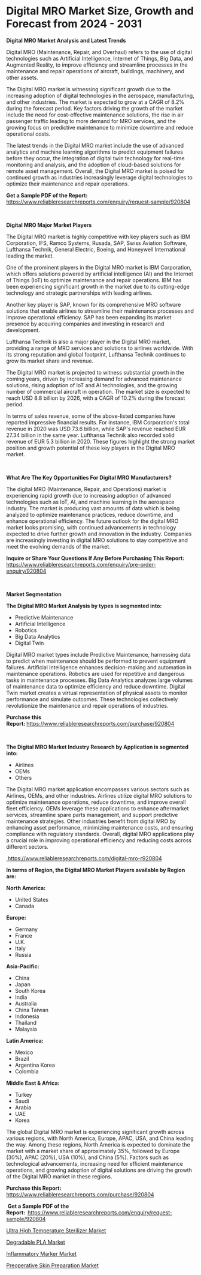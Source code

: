 <p><h1>Digital MRO Market Size, Growth and Forecast from 2024 - 2031</h1></p><p><strong>Digital MRO Market Analysis and Latest Trends</strong></p>
<p><p>Digital MRO (Maintenance, Repair, and Overhaul) refers to the use of digital technologies such as Artificial Intelligence, Internet of Things, Big Data, and Augmented Reality, to improve efficiency and streamline processes in the maintenance and repair operations of aircraft, buildings, machinery, and other assets.</p><p>The Digital MRO market is witnessing significant growth due to the increasing adoption of digital technologies in the aerospace, manufacturing, and other industries. The market is expected to grow at a CAGR of 8.2% during the forecast period. Key factors driving the growth of the market include the need for cost-effective maintenance solutions, the rise in air passenger traffic leading to more demand for MRO services, and the growing focus on predictive maintenance to minimize downtime and reduce operational costs.</p><p>The latest trends in the Digital MRO market include the use of advanced analytics and machine learning algorithms to predict equipment failures before they occur, the integration of digital twin technology for real-time monitoring and analysis, and the adoption of cloud-based solutions for remote asset management. Overall, the Digital MRO market is poised for continued growth as industries increasingly leverage digital technologies to optimize their maintenance and repair operations.</p></p>
<p><strong>Get a Sample PDF of the Report:&nbsp;</strong> <a href="https://www.reliableresearchreports.com/enquiry/request-sample/920804">https://www.reliableresearchreports.com/enquiry/request-sample/920804</a></p>
<p>&nbsp;</p>
<p><strong>Digital MRO Major Market Players</strong></p>
<p><p>The Digital MRO market is highly competitive with key players such as IBM Corporation, IFS, Ramco Systems, Rusada, SAP, Swiss Aviation Software, Lufthansa Technik, General Electric, Boeing, and Honeywell International leading the market.</p><p>One of the prominent players in the Digital MRO market is IBM Corporation, which offers solutions powered by artificial intelligence (AI) and the Internet of Things (IoT) to optimize maintenance and repair operations. IBM has been experiencing significant growth in the market due to its cutting-edge technology and strategic partnerships with leading airlines.</p><p>Another key player is SAP, known for its comprehensive MRO software solutions that enable airlines to streamline their maintenance processes and improve operational efficiency. SAP has been expanding its market presence by acquiring companies and investing in research and development.</p><p>Lufthansa Technik is also a major player in the Digital MRO market, providing a range of MRO services and solutions to airlines worldwide. With its strong reputation and global footprint, Lufthansa Technik continues to grow its market share and revenue.</p><p>The Digital MRO market is projected to witness substantial growth in the coming years, driven by increasing demand for advanced maintenance solutions, rising adoption of IoT and AI technologies, and the growing number of commercial aircraft in operation. The market size is expected to reach USD 8.8 billion by 2026, with a CAGR of 10.2% during the forecast period.</p><p>In terms of sales revenue, some of the above-listed companies have reported impressive financial results. For instance, IBM Corporation's total revenue in 2020 was USD 73.6 billion, while SAP's revenue reached EUR 27.34 billion in the same year. Lufthansa Technik also recorded solid revenue of EUR 5.3 billion in 2020. These figures highlight the strong market position and growth potential of these key players in the Digital MRO market.</p></p>
<p>&nbsp;</p>
<p><strong>What Are The Key Opportunities For Digital MRO Manufacturers?</strong></p>
<p><p>The digital MRO (Maintenance, Repair, and Operations) market is experiencing rapid growth due to increasing adoption of advanced technologies such as IoT, AI, and machine learning in the aerospace industry. The market is producing vast amounts of data which is being analyzed to optimize maintenance practices, reduce downtime, and enhance operational efficiency. The future outlook for the digital MRO market looks promising, with continued advancements in technology expected to drive further growth and innovation in the industry. Companies are increasingly investing in digital MRO solutions to stay competitive and meet the evolving demands of the market.</p></p>
<p><strong>Inquire or Share Your Questions If Any Before Purchasing This Report:</strong> <a href="https://www.reliableresearchreports.com/enquiry/pre-order-enquiry/920804">https://www.reliableresearchreports.com/enquiry/pre-order-enquiry/920804</a></p>
<p>&nbsp;</p>
<p><strong>Market Segmentation</strong></p>
<p><strong>The Digital MRO Market Analysis by types is segmented into:</strong></p>
<p><ul><li>Predictive Maintenance</li><li>Artificial Intelligence</li><li>Robotics</li><li>Big Data Analytics</li><li>Digital Twin</li></ul></p>
<p><p>Digital MRO market types include Predictive Maintenance, harnessing data to predict when maintenance should be performed to prevent equipment failures. Artificial Intelligence enhances decision-making and automation in maintenance operations. Robotics are used for repetitive and dangerous tasks in maintenance processes. Big Data Analytics analyzes large volumes of maintenance data to optimize efficiency and reduce downtime. Digital Twin market creates a virtual representation of physical assets to monitor performance and simulate outcomes. These technologies collectively revolutionize the maintenance and repair operations of industries.</p></p>
<p><strong>Purchase this Report:&nbsp;</strong><a href="https://www.reliableresearchreports.com/purchase/920804">https://www.reliableresearchreports.com/purchase/920804</a></p>
<p>&nbsp;</p>
<p><strong>The Digital MRO Market Industry Research by Application is segmented into:</strong></p>
<p><ul><li>Airlines</li><li>OEMs</li><li>Others</li></ul></p>
<p><p>The Digital MRO market application encompasses various sectors such as Airlines, OEMs, and other industries. Airlines utilize digital MRO solutions to optimize maintenance operations, reduce downtime, and improve overall fleet efficiency. OEMs leverage these applications to enhance aftermarket services, streamline spare parts management, and support predictive maintenance strategies. Other industries benefit from digital MRO by enhancing asset performance, minimizing maintenance costs, and ensuring compliance with regulatory standards. Overall, digital MRO applications play a crucial role in improving operational efficiency and reducing costs across different sectors.</p></p>
<p><a href="https://www.reliableresearchreports.com/digital-mro-r920804">&nbsp;https://www.reliableresearchreports.com/digital-mro-r920804</a></p>
<p><strong>In terms of Region, the Digital MRO Market Players available by Region are:</strong></p>
<p>
    <p> <strong> North America: </strong>
        <ul>
            <li>United States</li>
            <li>Canada</li>
        </ul>
        </p> 
    <p> <strong> Europe: </strong>
        <ul>
            <li>Germany</li>
            <li>France</li>
            <li>U.K.</li>
            <li>Italy</li>
            <li>Russia</li>
        </ul>
        </p> 
    <p> <strong> Asia-Pacific: </strong>
        <ul>
            <li>China</li>
            <li>Japan</li>
            <li>South Korea</li>
            <li>India</li>
            <li>Australia</li>
            <li>China Taiwan</li>
            <li>Indonesia</li>
            <li>Thailand</li>
            <li>Malaysia</li>
        </ul>
        </p> 
    <p> <strong> Latin America: </strong>
        <ul>
            <li>Mexico</li>
            <li>Brazil</li>
            <li>Argentina Korea</li>
            <li>Colombia</li>
        </ul>
        </p> 
    <p> <strong> Middle East & Africa: </strong>
        <ul>
            <li>Turkey</li>
            <li>Saudi</li>
            <li>Arabia</li>
            <li>UAE</li>
            <li>Korea</li>
        </ul>
    </p>
    </p>
<p><p>The global Digital MRO market is experiencing significant growth across various regions, with North America, Europe, APAC, USA, and China leading the way. Among these regions, North America is expected to dominate the market with a market share of approximately 35%, followed by Europe (30%), APAC (20%), USA (10%), and China (5%). Factors such as technological advancements, increasing need for efficient maintenance operations, and growing adoption of digital solutions are driving the growth of the Digital MRO market in these regions.</p></p>
<p><strong>Purchase this Report: </strong><a href="https://www.reliableresearchreports.com/purchase/920804">https://www.reliableresearchreports.com/purchase/920804</a></p>
<p>&nbsp;<strong>Get a Sample PDF of the Report:&nbsp;&nbsp;</strong><a href="https://www.reliableresearchreports.com/enquiry/request-sample/920804">https://www.reliableresearchreports.com/enquiry/request-sample/920804</a></p>
<p><strong></strong></p>
<p><p><a href="https://www.linkedin.com/pulse/ultra-high-temperature-sterilizer-market-size-outlook-forecast-5fmpc">Ultra High Temperature Sterilizer Market</a></p><p><a href="https://www.linkedin.com/pulse/degradable-pla-market-size-reflecting-forecast-till-2031-type-jkzge?trackingId=u89He4v2R%2BnP2ii6tEWuLQ%3D%3D">Degradable PLA Market</a></p><p><a href="https://github.com/MaraKoelpin2023/Market-Research-Report-List-1/blob/main/inflammatory-marker-market.md">Inflammatory Marker Market</a></p><p><a href="https://github.com/AKSHATREPORTPRIME/Market-Research-Report-List-4/blob/main/preoperative-skin-preparation-market.md">Preoperative Skin Preparation Market</a></p></p>